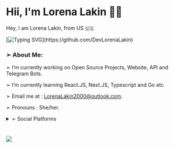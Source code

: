 # Hii, I'm Lorena Lakin ✌🏻
Hey, I am Lorena Lakin, from US 🇺🇸

[![Typing SVG](https://readme-typing-svg.demolab.com?font=Odin+Rounded&weight=100&size=20&duration=2000&pause=250&color=6f00fe&vCenter=true&width=700&height=40&lines=I'm+into+these+programming+languages.;Java%2C+Python%2C+HTML%2C+CSS%2C+Javascript;Web+and+Android+App+Development;Computer+Software+Programming+and+more.)](https://github.com/DevLorenaLakin)

### ➢ About Me:
➢ I’m currently working on Open Source Projects, Website, API and Telegram Bots.

➢ I’m currently learning React.JS, Next.JS, Typescript and Go etc

➢ Email me at : LorenaLakin2000@outlook.com.

➢ Pronouns : She/her.


<details>
<summary> ➢ Social Platforms </summary>
<table>
  <tr>
    <td><a href="https://www.codepen.io/DevLorenaLakin"><b> CodePen</b></a></td>
    <td><a href="https://www.instagram.com/DevLorenaLakin/"><b> Instagram </a></td>
  </tr>
  <tr>
    <td><a href="https://www.twitter.com/DevLorenaLakin/"><b> Twitter </a></td>
    <td><a href="https://telegram.me/DevLorenaLakin/"><b> Telegram </a></td>
  </tr>
  <tr>
    <td><a href="https://www.quora.com/profile/DevLorenaLakin/"><b> Quora </b></a></td>
    <td><a href="https://www.reddit.com/user/DevLorenaLakin/"><b> Reddit </b></a></td>
  </tr>
  <tr>
  </tr>
    </table>
    </details>

  
#
<img align="center" src="https://github-readme-stats-git-masterrstaa-rickstaa.vercel.app/api?username=DevLorenaLakin&hide=stars&show_icons=true&icon_color=fff&bg_color=6f00fe,6f00fe,ff0000&title_color=fff&text_color=fff&count_private=true">

